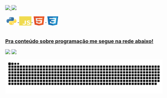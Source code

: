 <div>
  <a href="https://github.com/mateuxauan">
   <img height="180em" src="https://github-readme-stats.vercel.app/api?username=mateuxauan&show_icons=true&theme=tokyonight&include_all_commits=true&count_private=true"/>
   <img height="180em" src="https://github-readme-stats.vercel.app/api/top-langs/?username=mateuxauan&layout=compact&langs_count=6&theme=tokyonight"/>
</div>
<div style="display: inline_block"><br>
  <img align="center" alt="Python" height="30" width="40" src="https://raw.githubusercontent.com/devicons/devicon/master/icons/python/python-original.svg">
  <img align="center" alt="Js" height="30" width="40" src="https://raw.githubusercontent.com/devicons/devicon/master/icons/javascript/javascript-plain.svg">
  <img align="center" alt="HTML" height="30" width="40" src="https://raw.githubusercontent.com/devicons/devicon/master/icons/html5/html5-original.svg">
  <img align="center" alt="CSS" height="30" width="40" src="https://raw.githubusercontent.com/devicons/devicon/master/icons/css3/css3-original.svg">
</div>
 
 <br>
 
  ### Pra conteúdo sobre programação me segue na rede abaixo!
 
<div> 
  <a href = "mailto:mateuxauam@gmail.com" target="_blank"><img src="https://img.shields.io/badge/-Gmail-%23333?style=for-the-badge&logo=gmail&logoColor=white"></a>
  <a href="https://www.linkedin.com/in/mateu-xauan" target="_blank"><img src="https://img.shields.io/badge/-LinkedIn-%230077B5?style=for-the-badge&logo=linkedin&logoColor=white" ></a> 

 
  ![snake gif](https://github.com/mateuxauan/mateuxauan/blob/output/github-contribution-grid-snake.svg)
</div>
